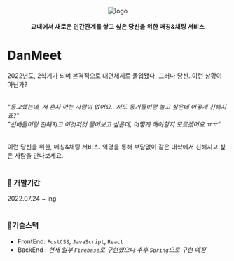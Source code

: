 <p align="center">
  <img src="https://user-images.githubusercontent.com/65762283/188682545-4627815e-7bf1-4f9e-8a52-8963a3895796.png" alt="logo"/><br/><br/>
  <b>교내에서 새로운 인간관계를 쌓고 싶은 당신을 위한 매칭&채팅 서비스</b>
</p>

# DanMeet  
2022년도, 2학기가 되며 본격적으로 대면체제로 돌입됐다. 그러나 당신..이런 상황이 아닌가?  
<br/>  

*"등교했는데, 저 혼자 아는 사람이 없어요.. 저도 동기들이랑 놀고 싶은데 어떻게 친해지죠?"*  
*"선배들이랑 친해지고 이것저것 물어보고 싶은데, 어떻게 해야할지 모르겠어요 ㅠㅠ"*  
<br/>  

이런 당신을 위한, 매칭&채팅 서비스. 익명을 통해 부담없이 같은 대학에서 친해지고 싶은 사람을 만나보세요.  
<br/>  

### 📅 개발기간  
   2022.07.24 ~ ing  
<br/>  

### 🔧기술스택
- FrontEnd: `PostCSS`, `JavaScript`, `React`
- BackEnd : *현재 일부 `Firebase`로 구현했으나 추후 `Spring`으로 구현 예정*  
